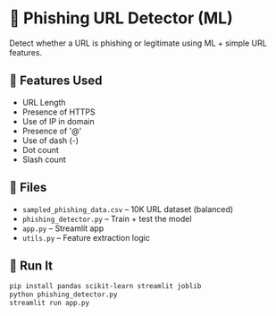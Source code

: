 # 🔐 Phishing URL Detector (ML)

Detect whether a URL is phishing or legitimate using ML + simple URL features.

## 🧠 Features Used
- URL Length
- Presence of HTTPS
- Use of IP in domain
- Presence of '@'
- Use of dash (-)
- Dot count
- Slash count

## 📁 Files
- `sampled_phishing_data.csv` – 10K URL dataset (balanced)
- `phishing_detector.py` – Train + test the model
- `app.py` – Streamlit app
- `utils.py` – Feature extraction logic

## 🚀 Run It
```bash
pip install pandas scikit-learn streamlit joblib
python phishing_detector.py
streamlit run app.py
